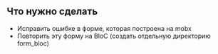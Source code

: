 ## Что нужно сделать
- Исправить ошибке в форме, которая построена на mobx
- Повторить эту форму на BloC (создать отдельную директорию form_bloc)